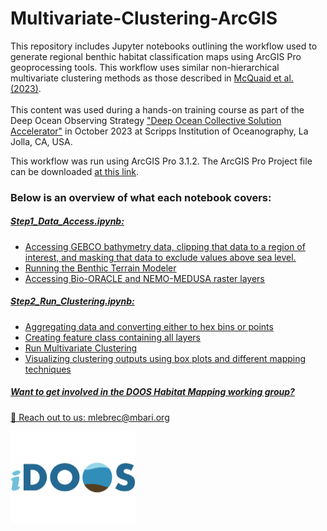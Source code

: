 # Multivariate-Clustering-ArcGIS

This repository includes Jupyter notebooks outlining the workflow used to generate regional benthic habitat classification maps using ArcGIS Pro geoprocessing tools. This workflow uses similar non-hierarchical multivariate clustering methods as those described in [McQuaid et al. (2023)](https://doi.org/10.1016/j.pocean.2023.103016). <br><br>
This content was used during a hands-on training course as part of the Deep Ocean Observing Strategy ["Deep Ocean Collective Solution Accelerator"](https://www.deepoceanobserving.org/pages/collective-solution-accelerator) in October 2023 at Scripps Institution of Oceanography, La Jolla, CA, USA. <br>

This workflow was run using ArcGIS Pro 3.1.2. The ArcGIS Pro Project file can be downloaded [at this link](https://arcg.is/1DOOXr0).

### Below is an overview of what each notebook covers:

##### <u>Step1_Data_Access.ipynb:<u> <br>
- Accessing GEBCO bathymetry data, clipping that data to a region of interest, and masking that data to exclude values above sea level.
- Running the Benthic Terrain Modeler
- Accessing Bio-ORACLE and NEMO-MEDUSA raster layers

##### <u>Step2_Run_Clustering.ipynb:<u><br>
- Aggregating data and converting either to hex bins or points
- Creating feature class containing all layers
- Run Multivariate Clustering
- Visualizing clustering outputs using box plots and different mapping techniques

##### Want to get involved in the DOOS Habitat Mapping working group? 
:email: Reach out to us: mlebrec@mbari.org <br>

<img src="images/iDOOS_logo-3-400x295.png" style="width:200px; height:auto;" />
